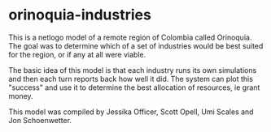 orinoquia-industries
====================

This is a netlogo model of a remote region of Colombia called Orinoquia. The goal was to determine which of a set of industries would be best suited for the region, or if any at all were viable.

The basic idea of this model is that each industry runs its own simulations and then each turn reports back how well it did.
The system can plot this "success" and use it to determine the best allocation of resources, ie grant money.

This model was compiled by Jessika Officer, Scott Opell, Umi Scales and Jon Schoenwetter.
